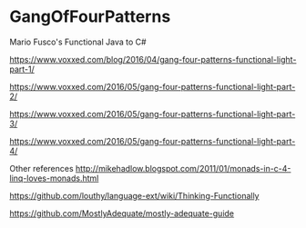 # GangOfFourPatterns

Mario Fusco's Functional Java to C#

https://www.voxxed.com/blog/2016/04/gang-four-patterns-functional-light-part-1/

https://www.voxxed.com/2016/05/gang-four-patterns-functional-light-part-2/

https://www.voxxed.com/2016/05/gang-four-patterns-functional-light-part-3/

https://www.voxxed.com/2016/05/gang-four-patterns-functional-light-part-4/


Other references
http://mikehadlow.blogspot.com/2011/01/monads-in-c-4-linq-loves-monads.html

https://github.com/louthy/language-ext/wiki/Thinking-Functionally

https://github.com/MostlyAdequate/mostly-adequate-guide
